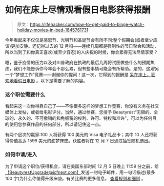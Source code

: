 # 如何在床上尽情观看假日电影获得报酬

> 原文：<https://lifehacker.com/how-to-get-paid-to-binge-watch-holiday-movies-in-bed-1845761731>

今年看起来不仅仅是感恩节、光明节和圣诞节会有所不同:整个假期会(或者至少应该)更加安静。还记得过去的 12 月吗——连续几周都是强制性的节日聚会和活动，所以当到了和你真正喜欢(或至少容忍)的人庆祝的时候，你会累得无法尽情享受？



嗯，鉴于疫情的压力以及对川普政府在执政的最后几周将试图做些什么的预期焦虑，我们不能告诉你今年会不那么累，但有些事情可能会有所帮助。是的，这*是*另一个“梦想工作”竞赛——谢谢你的提问！这一次，它得到的报酬是 [呆在床上，狂欢地看假日电影](https://www.beautyrest.com/firstclassupgrade/) 。以下是需要了解的内容。

### 这个职位需要什么

看起来这一次你得靠自己了——不像很多这样的梦想工作竞赛，你没有义务在社交媒体上发帖，或者给电影评分。当然，通过参赛，您授予 Beautyrest“无限的、全球的、永久的、不可撤销的和免版税的权利、许可、特权和准许”，可以为任何目的使用您参赛作品的任何部分，所以请记住这一点。

有两个层次的赢家:100 人将获得 100 美元的 Visa 电子礼品卡；其中 10 人还将获得价值高达 1599 美元的甜梦床垫。获胜者将在 12 月 7 日通过抽签随机选出。

### 如何申请/进入

为了申请这个职位/获得机会，请在美国东部时间 12 月 5 日晚上 11:59 分之前，给[【BeautyrestUpgrade@icfnext.com】](mailto:BeautyrestUpgrade@icfnext.com)发送一封电子邮件，用一句话描述(最多 100 字)为什么你值得升级床垫。有关比赛的更多信息， [查看规则和细则](https://www.beautyrest.com/firstclassupgrade/) 。